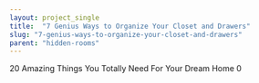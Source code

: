 ```yaml
---
layout: project_single
title:  "7 Genius Ways to Organize Your Closet and Drawers"
slug: "7-genius-ways-to-organize-your-closet-and-drawers"
parent: "hidden-rooms"
---
```

20 Amazing Things You Totally Need For Your Dream Home 0